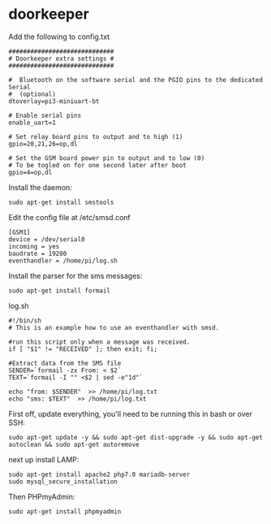 # doorkeeper

Add the following to config.txt

```
#############################
# Doorkeeper extra settings #
#############################  

#  Bluetooth on the software serial and the PGIO pins to the dedicated Serial
#  (optional)
dtoverlay=pi3-miniuart-bt

# Enable serial pins
enable_uart=1

# Set relay board pins to output and to high (1)
gpio=20,21,26=op,dl

# Set the GSM board power pin to output and to low (0)
# To be togled on for one second later after boot 
gpio=4=op,dl

```


Install the daemon:


```
sudo apt-get install smstools
```

Edit the config file at /etc/smsd.conf

```
[GSM1]
device = /dev/serial0 
incoming = yes
baudrate = 19200
eventhandler = /home/pi/log.sh
```


Install the parser for the sms messages:


```
sudo apt-get install formail
```


log.sh
```
#!/bin/sh
# This is an example how to use an eventhandler with smsd.

#run this script only when a message was received.
if [ "$1" != "RECEIVED" ]; then exit; fi;

#Extract data from the SMS file
SENDER=`formail -zx From: < $2`
TEXT=`formail -I "" <$2 | sed -e"1d"`

echo "from: $SENDER"  >> /home/pi/log.txt
echo "sms: $TEXT"  >> /home/pi/log.txt
```


First off, update everything, you'll need to be running this in bash or over SSH:
```
sudo apt-get update -y && sudo apt-get dist-upgrade -y && sudo apt-get autoclean && sudo apt-get autoremove
```
next up install LAMP:
```
sudo apt-get install apache2 php7.0 mariadb-server
sudo mysql_secure_installation
```
Then PHPmyAdmin:
```
sudo apt-get install phpmyadmin
```
